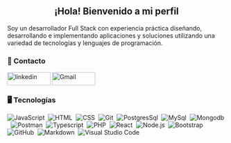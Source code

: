 <div align="center">
  <h2>¡Hola! Bienvenido a mi perfil </h2>
</div>
<div>
  <p>
    Soy un desarrollador Full Stack con experiencia práctica diseñando, desarrollando e implementando aplicaciones y soluciones utilizando una variedad de tecnologías y lenguajes de programación.
  </p>
</div>

<h3>📲 Contacto</h3>
<div style="display:flex; column-gap: 3px">
<a href="https://www.linkedin.com/public-profile/settings?trk=d_flagship3_profile_self_view_public_profile" target="_blank">
  <img src="https://img.shields.io/badge/linkedin-%2300acee.svg?color=405DE6&style=for-the-badge&logo=linkedin&logoColor=white" alt="linkedin" height="30px" width="100px"/>
</a>

<a href="mailto:jhoneinsteing@gmail.com" target="_blank" >
  <img src="https://img.shields.io/badge/-Gmail-D14836?style=for-the-badge&logo=Gmail&logoColor=white" alt="Gmail" height="30px" width="100px"></img>
</a>
</div>

<h3>🖥️ Tecnologías</h3>

![JavaScript](https://img.shields.io/badge/-JavaScript-05122A?style=flat&logo=javascript)&nbsp;
![HTML](https://img.shields.io/badge/-HTML-05122A?style=flat&logo=HTML5)&nbsp;
![CSS](https://img.shields.io/badge/-CSS-05122A?style=flat&logo=CSS3&logoColor=1572B6)&nbsp;
![Git](https://img.shields.io/badge/-Git-05122A?style=flat&logo=git)&nbsp;
![PostgresSql](https://img.shields.io/badge/Postgresql-05122A?style=flat&logo=postgresql)&nbsp;
![MySql](https://img.shields.io/badge/MySQL-05122A?style=flat&logo=mysql)&nbsp;
![Mongodb](https://img.shields.io/badge/mongodb-05122A?style=flat&logo=mongodb)&nbsp;
![Postman](https://img.shields.io/badge/postman-05122A?style=flat&logo=postman)&nbsp;
![Typescript](https://img.shields.io/badge/Typescript-05122A?style=flat&logo=typescript)&nbsp;
![PHP](https://img.shields.io/badge/logo-php-blue?logo=PHP)&nbsp;
![React](https://img.shields.io/badge/-React-05122A?style=flat&logo=react)&nbsp;
![Node.js](https://img.shields.io/badge/-Node.js-05122A?style=flat&logo=node.js)&nbsp;
![Bootstrap](https://img.shields.io/badge/-Bootstrap-05122A?style=flat&logo=bootstrap&logoColor=563D7C)&nbsp;
![GitHub](https://img.shields.io/badge/-GitHub-05122A?style=flat&logo=github)&nbsp;
![Markdown](https://img.shields.io/badge/-Markdown-05122A?style=flat&logo=markdown)&nbsp;
![Visual Studio Code](https://img.shields.io/badge/-Visual%20Studio%20Code-05122A?style=flat&logo=visual-studio-code&logoColor=007ACC)&nbsp;
<!--
<h3>🖥️ Análisis de GitHub</h3>
 <div style="display:flex; column-gap: 3px">
  <img src="https://github-readme-streak-stats.herokuapp.com?user=EinsteingCastiblanco&theme=dark&hide_border=true&locale=es" alt="GitHub Streak" width="280px" height="130px"/>

  <img src="https://github-readme-stats.vercel.app/api/top-langs/?username=EinsteingCastiblanco&hide_progress=true&theme=dark&hide_border=true&locale=es" alt="GitHub technology" width="280px"  height="130px"/>
 </div>
-->
